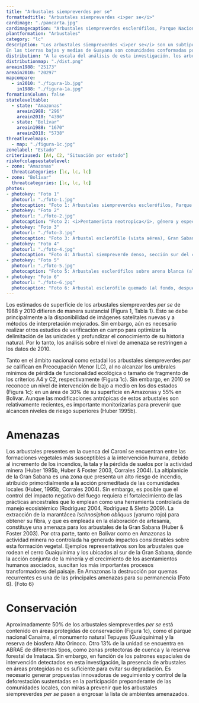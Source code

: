 ```yaml
---
title: "Arbustales siempreverdes per se"
formattedtitle: "Arbustales siempreverdes <i>per se</i>"
cardimage: "./pancarta.jpg"
cardimagecaption: "Arbustales siempreverdes esclerófilos, Parque Nacional Yapacana, estado Amazonas. <i>Otto Huber</i>"
plantformation: "Arbustales"
category: "lc"
description: "Los arbustales siempreverdes <i>per se</i> son un subtipo de la categoría arbustales siempreverdes. Se trata de una comunidad vegetal con predominio de plantas arbustivas que no exceden los 5 m de altura, asociadas a ambientes húmedos (precipitación anual > 1.400 mm), macrotérmicos (> 24°C) y submesotérmicos (18-24°C). Sus elementos arbustivos se caracterizan porque la sustitución de la masa foliar ocurre gradualmente a lo largo del año, de manera que los arbustos nunca están desprovistos de hojas y sólo una fracción las pierde durante los meses más secos. Su existencia como comunidad natural fue reconocida recientemente en la cartografía vegetal (Huber 1995c, Riina & Huber 2003).<br><br>
En las tierras bajas y medias de Guayana son comunidades conformadas por plantas con hojas predominantemente coriáceas (gruesas y rígidas), por lo que reciben el nombre de arbustales esclerófilos siempreverdes (Foto 1) (Huber & Alarcón 1988, Huber 1995c). Entre sus especies más comunes se encuentran: <i>Humiria balsamifera, Illex divaricata, Emmotum glabrum, Pradosia schomburgkiana, Ormosia macrophylla, Calliandra tsugoides, Biophytum</i> sp., <i>Euphronia guianensis, Bonyunia minor, Ternstroemia pungens, T. crassifolia, Thibaudia nutans</i> y <i>Gongylolepis benthamiana</i>. La composición florística y los endemismos de esta unidad vegetal varían entre las diferentes localidades, e incluyen un género endémico (<i>Pentamerista</i>) de una familia (Tetrameristaceae) considerada originalmente como exclusiva del sureste asiático (Foto 2) (Maguire <i>et al.</i> 1972, Huber & Alarcón 1988)."
distribution: "A la escala del análisis de esta investigación, los arbustales siempreverdes <i>per se</i> ocupan aproximadamente 10.134 km<sup>2</sup> o ligeramente más de 1% de la superficie terrestre continental de Venezuela. Su mayor extensión la alcanza en Amazonas, pero también están presentes en Bolívar (Figura 1, Tabla 1). Al sureste de Bolívar, entre 800 y 1.500 m, se localizan en la altiplanicie de la Gran Sabana (Foto 3), donde crecen sobre sustratos rocosos de arenisca y en algunas ocasiones sobre arena blanca profunda de origen fluvial. También se observan en la base del Guaiquinima (unidad de paisaje D74)(Foto 4) y en la región del río Caroní medio (Huber 1995a, Huber & Riina 1997). En Amazonas se ubican principalmente en zonas inundables de la penillanura de los ríos Ventuari y Casiquiare (unidad de paisaje B5)(Foto 5), entremezclados con herbazales sobre arena blanca (Huber & Oliveira-Miranda 2010, Figura 9)."
distributionmap: "./dist.png"
areain1988: "25173"
areain2010: "20297"
mapcompare:
  - in2010: "./figura-1b.jpg"
    in1988: "./figura-1a.jpg"
formationColumn: false
stateleveltable:
  - state: "Amazonas"
    areain1988: "296"
    areain2010: "4396"
  - state: "Bolívar"
    areain1988: "1670"
    areain2010: "5738"
threatlevelmaps:
  - map: "./figura-1c.jpg"
zonelabel: "Estado"
criteriaused: [A4, C2, "Situación por estado"]
riskofcolapsestatelevel:
- zone: "Amazonas"
  threatcategories: [lc, lc, lc]
- zone: "Bolívar"
  threatcategories: [lc, lc, lc]
photos:
- photokey: "Foto 1"
  photourl: "./foto-1.jpg"
  photocaption: "Foto 1: Arbustales siempreverdes esclerófilos, Parque Nacional Yapacana, estado Amazonas. <i>Otto Huber</i>"
- photokey: "Foto 2"
  photourl: "./foto-2.jpg"
  photocaption: "Foto 2: <i>Pentamerista neotropica</i>, género y especie endémicos de los arbustales siempreverdes esclerófilos, estado Amazonas. <i>Otto Huber</i>"
- photokey: "Foto 3"
  photourl: "./foto-3.jpg"
  photocaption: "Foto 3: Arbustal esclerófilo (vista aérea), Gran Sabana, estado Bolívar. <i>Otto Huber</i>"
- photokey: "Foto 4"
  photourl: "./foto-4.jpg"
  photocaption: "Foto 4: Arbustal siempreverde denso, sección sur del cerro Guaiquinima, estado Bolívar. <i>Otto Huber</i>"
- photokey: "Foto 5"
  photourl: "./foto-5.jpg"
  photocaption: "Foto 5: Arbustales esclerófilos sobre arena blanca (alineados en relación con la disponibilidad hídrica de los suelos), río Yagua, estado Amazonas. <i>Otto Huber</i>"
- photokey: "Foto 6"
  photourl: "./foto-6.jpg"
  photocaption: "Foto 6: Arbustal esclerófilo quemado (al fondo, después del herbazal). El color grisáceo indica al menos dos años de su quema, caño Yagua, estado Amazonas. <i>Otto Huber</i>"
---
```

Los estimados de superficie de los arbustales siempreverdes *per se* de 1988 y 2010 difieren de manera sustancial (Figura 1, Tabla 1). Esto se debe principalmente a la disponibilidad de imágenes satelitales nuevas y a métodos de interpretación mejorados. Sin embargo, aún es necesario realizar otros estudios de verificación en campo para optimizar la delimitación de las unidades y profundizar el conocimiento de su historia natural. Por lo tanto, los análisis sobre el nivel de amenaza se restringen a los datos de 2010.

Tanto en el ámbito nacional como estadal los arbustales siempreverdes *per se* califican en Preocupación Menor (LC), al no alcanzar los umbrales mínimos de pérdida de funcionalidad ecológica o tamaño de fragmento de los criterios A4 y C2, respectivamente (Figura 1c). Sin embargo, en 2010 se reconoce un nivel de intervención de bajo a medio en los dos estados (Figura 1c): en un área de 30% de su superficie en Amazonas y 55% en Bolívar. Aunque las modificaciones antrópicas de estos arbustales son relativamente recientes, es importante monitorizarlas para prevenir que alcancen niveles de riesgo superiores (Huber 1995b).

# Amenazas

Los arbustales presentes en la cuenca del Caroní se encuentran entre las formaciones vegetales más susceptibles a la intervención humana, debido al incremento de los incendios, la tala y la pérdida de suelos por la actividad minera (Huber 1995b, Huber & Foster 2003, Corrales 2004). La altiplanicie de la Gran Sabana es una zona que presenta un alto riesgo de incendio, atribuido primordialmente a la acción premeditada de las comunidades locales (Huber, 1995b, Corrales 2004). Sin embargo, es posible que el control del impacto negativo del fuego requiera el fortalecimiento de las prácticas ancestrales que lo emplean como una herramienta controlada de manejo ecosistémico (Rodríguez 2004, Rodríguez & Sletto 2009). La extracción de la marantácea *Ischnosiphon obliquus* (yarumo rojo) para obtener su fibra, y que es empleada en la elaboración de artesanía, constituye una amenaza para los arbustales de la Gran Sabana (Huber & Foster 2003). Por otra parte, tanto en Bolívar como en Amazonas la actividad minera no controlada ha generado impactos considerables sobre esta formación vegetal. Ejemplos representativos son los arbustales que rodean el cerro Guaiquinima y los ubicados al sur de la Gran Sabana, donde la acción conjunta de la minería y el crecimiento de los asentamientos humanos asociados, suscitan los más importantes procesos transformadores del paisaje. En Amazonas la destrucción por quemas recurrentes es una de las principales amenazas para su permanencia (Foto 6).
{Foto 6}

# Conservación

Aproximadamente 50% de los arbustales siempreverdes *per se* está contenido en áreas protegidas de conservación (Figura 1c), como el parque nacional Canaima, el monumento natural Tepuyes (Guaiquinima) y la reserva de biosfera Alto Orinoco. Otro 13% de la unidad se encuentra en ABRAE de diferentes tipos, como zonas protectoras de cuenca y la reserva forestal de Imataca. Sin embargo, en función de los patrones espaciales de intervención detectados en esta investigación, la presencia de arbustales en áreas protegidas no es suficiente para evitar su degradación. Es necesario generar propuestas innovadoras de seguimiento y control de la deforestación sustentadas en la participación preponderante de las comunidades locales, con miras a prevenir que los arbustales siempreverdes *per se* pasen a engrosar la lista de ambientes amenazados.
